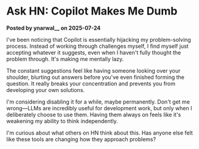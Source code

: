 # Ask HN: Copilot Makes Me Dumb

**Posted by ynarwal__ on 2025-07-24**

I've been noticing that Copilot is essentially hijacking my problem-solving process. Instead of working through challenges myself, I find myself just accepting whatever it suggests, even when I haven't fully thought the problem through. It's making me mentally lazy.

The constant suggestions feel like having someone looking over your shoulder, blurting out answers before you've even finished forming the question. It really breaks your concentration and prevents you from developing your own solutions.

I'm considering disabling it for a while, maybe permanently. Don't get me wrong—LLMs are incredibly useful for development work, but only when I deliberately choose to use them. Having them always on feels like it's weakening my ability to think independently.

I'm curious about what others on HN think about this. Has anyone else felt like these tools are changing how they approach problems?